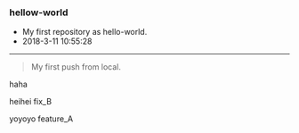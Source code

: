 ### hellow-world
* My first repository as hello-world. 
* 2018-3-11 10:55:28

***

> My first push from local.

haha


heihei   fix_B

yoyoyo  feature_A


